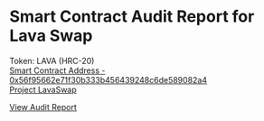 # Smart Contract Audit Report for Lava Swap

Token: LAVA (HRC-20)   
[Smart Contract Address - 0x56f95662e71f30b333b456439248c6de589082a4](https://scan.hecochain.com/address/0x56f95662e71f30b333b456439248c6de589082a4#contracts)   
[Project LavaSwap](https://lavaswap.com)


[View Audit Report](https://github.com/Lava-Swap/lava-audit-report/blob/main/Smart%20contract%20security%20audit%20report%20-%20Lava.pdf)


<object data="https://github.com/Lava-Swap/lava-audit-report/blob/main/Smart%20contract%20security%20audit%20report%20-%20Lava.pdf" type="application/pdf" >
    <embed src="https://github.com/Lava-Swap/lava-audit-report/blob/main/Smart%20contract%20security%20audit%20report%20-%20Lava.pdf">
        <p></p>
    </embed>
</object>
